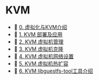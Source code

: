 # KVM

* 📄 [0. 虚拟化与KVM介绍](siyuan://blocks/20230610173622-z91ob1w)
* 📄 [1. KVM 部署及应用](siyuan://blocks/20230610173711-rpqk7qe)
* 📄 [2. KVM 虚拟机管理](siyuan://blocks/20230610173653-iidcebw)
* 📄 [3. KVM 虚拟机克隆](siyuan://blocks/20230610173718-0pwc07h)
* 📄 [4. KVM 虚拟机网络设置](siyuan://blocks/20230610173728-oc068hy)
* 📄 [5. KVM 虚拟机热扩容](siyuan://blocks/20230610173651-kzdjc9t)
* 📄 [6. KVM libguestfs-tool工具介绍](siyuan://blocks/20230725140556-t0ud6ll)

‍
